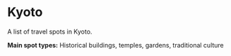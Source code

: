 # Kyoto

A list of travel spots in Kyoto.

**Main spot types:** Historical buildings, temples, gardens, traditional culture

<!--

## Spot Template

### Spot Name

- **Type:**
- **Nearest Station:**
- **Google Maps:** [Link]()
- **Description:**
- **Recommended Season/Month:**
- **Remarks:**

Copy and use the above template for each spot entry

-->
